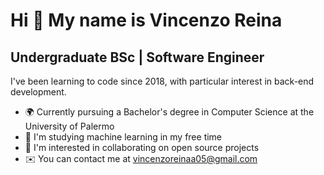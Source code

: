 Hi 👋 My name is Vincenzo Reina
============================

Undergraduate BSc | Software Engineer
-------------------------------------

I've been learning to code since 2018, with particular interest in back-end development.

*   🌍  Currently pursuing a Bachelor's degree in Computer Science at the University of Palermo
*   🧠  I'm studying machine learning in my free time
*   🤝  I'm interested in collaborating on open source projects
*   ✉️  You can contact me at [vincenzoreinaa05@gmail.com](mailto:vincenzoreinaa05@gmail.com)
